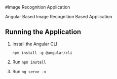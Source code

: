 #Image Recognition Application

Angular Based Image Recognition Based Application


## Running the Application

1. Install the Angular CLI

    `npm install -g @angular/cli`

1. Run `npm install`

1. Run `ng serve -o`
